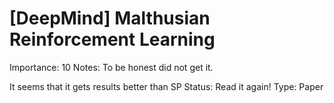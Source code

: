 # [DeepMind] Malthusian Reinforcement Learning

Importance: 10
Notes: To be honest did not get it.

It seems that it gets results better than SP
Status: Read it again!
Type: Paper